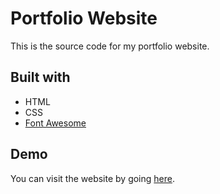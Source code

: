 # Portfolio Website

This is the source code for my portfolio website.

## Built with
* HTML
* CSS
* [Font Awesome](https://fontawesome.com/)

## Demo
You can visit the website by going [here](https://beelerconsulting.tech/).
